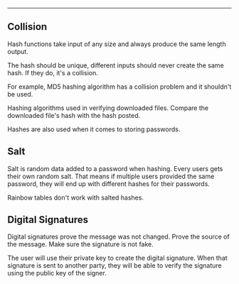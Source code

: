 
---

## Collision 

Hash functions take input of any size and always produce the same length output. 

The hash should be unique, different inputs should  never create the same hash. If they do, it's a collision.

For example, MD5 hashing algorithm has a collision problem and it shouldn't be used. 

Hashing algorithms used in verifying downloaded files. Compare the downloaded file's hash with the hash posted.

Hashes are also used when it comes to storing passwords. 

## Salt

Salt is random data added to a password when hashing. Every users gets their own random salt. That means if multiple users provided the same password, they will end up with different hashes for their passwords.

Rainbow tables don't work with salted hashes.

## Digital Signatures 

Digital signatures prove the message was not changed. Prove the source of the message. Make sure the signature is not fake.

The user will use their private key to create the digital signature. When that signature is sent to another party, they will be able to verify the signature using the public key of the signer. 
